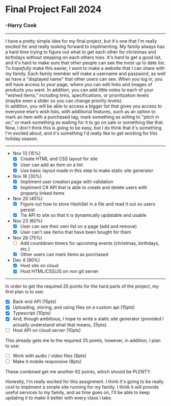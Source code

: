 # Final Project Fall 2024

### -Harry Cook

---

I have a pretty simple idea for my final project, but it's one that I'm really excited for and really looking forward to implimenting. My family always has a hard time trying to figure out what to get each other for christmas and birthdays without stepping on each others toes. It's hard to get a good list, and it's hard to make sure that other people can see the most up to date list.\
To _hopefully_ make this easier, I want to make a website that I can share with my family. Each family member will make a username and password, as well as have a "displayed name" that other users can see. When you log in, you will have access to your page, where you can edit links and images of products you want. In addition, you can add little notes to each of your "wished items," including links, specifications, or prioritization levels (maybe even a slider so you can change priority levels).\
In addition, you will be able to access a bigger list that gives you access to everyone else's wish lists, with additional features, such as an option to mark an item with a purchased tag, mark something as willing to "pitch in on," or mark something as waiting for it to go on sale or something like that.\
Now, I don't think this is going to be easy, but I do think that it's something I'm excited about, and it's something I'd really like to get working for this holiday season.

---

- Nov 13 (15%)
  - [x] Create HTML and CSS layout for site
  - [x] User can add an item on a list
  - [x] Use basic layout made in this step to make static site generator
- Nov 16 (30%)
  - [x] Impliment user creation page with validation
  - [x] Impliment C# API that is able to create and delete users with properly linked items
- Nov 20 (45%)
  - [x] Figure out how to store HashSet in a file and read it out so users persist
  - [x] Tie API to site so that it is dynamically updatable and usable
- Nov 23 (60%)
  - [x] User can see their own list on a page (add and remove)
  - [x] User can't see items that have been bought for them
- Nov 26 (75%)
  - [ ] Add countdown timers for upcoming events (christmas, birthdays, etc.)
  - [x] Other users can mark items as purchased
- Dec 4 (90%)
  - [X] Host site on cloud
  - [X] Host HTML/CSS/JS on non git server

---

In order to get the required 25 points for the hard parts of the project, my first plan is to use:

  - [X] Back end API (15pts)
  - [X] Uploading, storing, and using files on a custom api (15pts)
  - [X] Typescript (10pts)
  - [X] And, though ambitious, I hope to write a static site generator (provided I actually understand what that means, 25pts)
  - [ ] Host API on cloud server (10pts)

This already gets me to the required 25 points, however, in addition, I plan to use:

  - [ ] Work with audio / video files (8pts)
  - [ ] Make it mobile responsive (8pts)

These combined get me another 62 points, which should be PLENTY.

Honestly, I'm really excited for this assignment. I think it's going to be really cool to impliment a simple site running for my family. I think it will provide useful services to my family, and as time goes on, I'll be able to keep updating it to make it better with every class I take.

<!-- Local storage not Cookie -->
